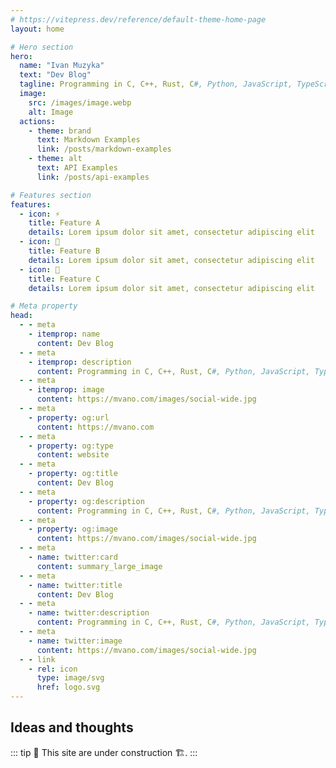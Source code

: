```yaml
---
# https://vitepress.dev/reference/default-theme-home-page
layout: home

# Hero section
hero:
  name: "Ivan Muzyka"
  text: "Dev Blog"
  tagline: Programming in C, C++, Rust, C#, Python, JavaScript, TypeScript
  image:
    src: /images/image.webp
    alt: Image
  actions:
    - theme: brand
      text: Markdown Examples
      link: /posts/markdown-examples
    - theme: alt
      text: API Examples
      link: /posts/api-examples

# Features section
features:
  - icon: ⚡️
    title: Feature A
    details: Lorem ipsum dolor sit amet, consectetur adipiscing elit
  - icon: 🧩
    title: Feature B
    details: Lorem ipsum dolor sit amet, consectetur adipiscing elit
  - icon: 🚀
    title: Feature C
    details: Lorem ipsum dolor sit amet, consectetur adipiscing elit

# Meta property
head:
  - - meta
    - itemprop: name
      content: Dev Blog
  - - meta
    - itemprop: description
      content: Programming in C, C++, Rust, C#, Python, JavaScript, TypeScript
  - - meta
    - itemprop: image
      content: https://mvano.com/images/social-wide.jpg
  - - meta
    - property: og:url
      content: https://mvano.com
  - - meta
    - property: og:type
      content: website
  - - meta
    - property: og:title
      content: Dev Blog
  - - meta
    - property: og:description
      content: Programming in C, C++, Rust, C#, Python, JavaScript, TypeScript
  - - meta
    - property: og:image
      content: https://mvano.com/images/social-wide.jpg
  - - meta
    - name: twitter:card
      content: summary_large_image
  - - meta
    - name: twitter:title
      content: Dev Blog
  - - meta
    - name: twitter:description
      content: Programming in C, C++, Rust, C#, Python, JavaScript, TypeScript
  - - meta
    - name: twitter:image
      content: https://mvano.com/images/social-wide.jpg
  - - link
    - rel: icon
      type: image/svg
      href: logo.svg
---
```


## Ideas and thoughts

::: tip
🚧 This site are under construction 🏗️.
:::